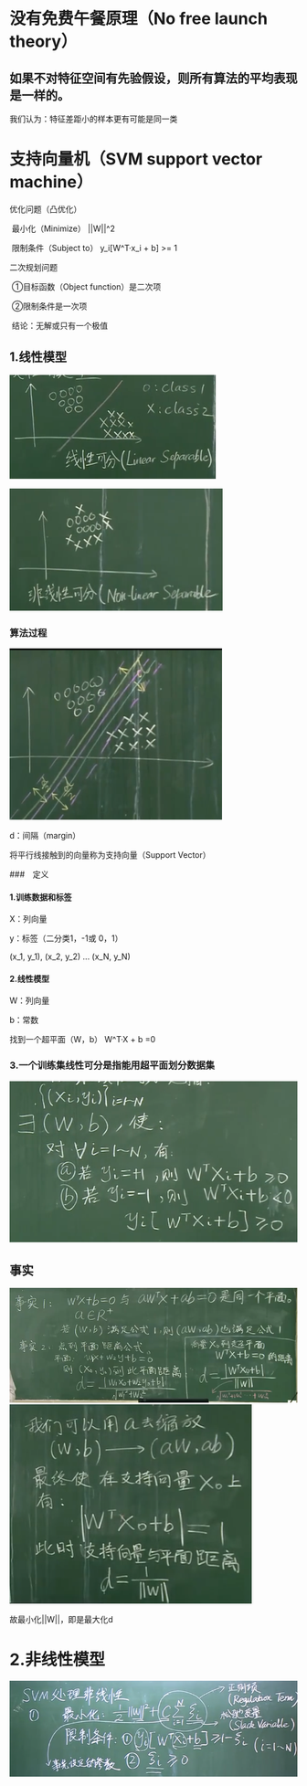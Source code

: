 # 没有免费午餐原理（No free launch theory）
## 如果不对特征空间有先验假设，则所有算法的平均表现是一样的。

我们认为：特征差距小的样本更有可能是同一类





# 支持向量机（SVM support vector machine）

优化问题（凸优化）

​	最小化（Minimize） ||W||^2

​		限制条件（Subject to） y_i[W^T·x_i + b] >= 1

二次规划问题

​	①目标函数（Object function）是二次项

​	②限制条件是一次项

​	结论：无解或只有一个极值

## 1.线性模型


![线性可分](QQ截图20200810223029.png)

![线性不可分](QQ截图20200810223013.png)



### 算法过程

![QQ截图20200810224605](QQ截图20200810224605.png)

d：间隔（margin）

将平行线接触到的向量称为支持向量（Support Vector）


###　定义



#### 1.训练数据和标签

X：列向量

y：标签（二分类1，-1或 0，1）

(x_1, y_1), (x_2, y_2) ... (x_N, y_N)

#### 2.线性模型

W：列向量

b：常数

找到一个超平面（W，b） W^T·X + b =0

### 3.一个训练集线性可分是指能用超平面划分数据集

![SVM线性可分](微信截图_20200812092256.png)



## 事实

![微信截图_20200812093834](微信截图_20200812093834.png)![微信截图_20200812094343](微信截图_20200812094343.png)

故最小化||W||，即是最大化d





# 2.非线性模型

![微信截图_20200812121142](微信截图_20200812121142.png)